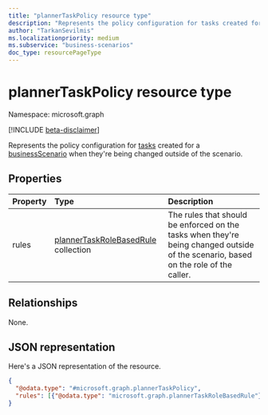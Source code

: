 ```yaml
---
title: "plannerTaskPolicy resource type"
description: "Represents the policy configuration for tasks created for a businessScenario when they're being changed outside of the scenario."
author: "TarkanSevilmis"
ms.localizationpriority: medium
ms.subservice: "business-scenarios"
doc_type: resourcePageType
---
```


# plannerTaskPolicy resource type

Namespace: microsoft.graph

[!INCLUDE [beta-disclaimer](../../includes/beta-disclaimer.md)]

Represents the policy configuration for [tasks](../resources/businessscenariotask.md) created for a [businessScenario](../resources/businessscenario.md) when they're being changed outside of the scenario.

## Properties

|Property|Type|Description|
|:---|:---|:---|
|rules|[plannerTaskRoleBasedRule](../resources/plannertaskrolebasedrule.md) collection|The rules that should be enforced on the tasks when they're being changed outside of the scenario, based on the role of the caller.|

## Relationships

None.

## JSON representation

Here's a JSON representation of the resource.
<!-- {
  "blockType": "resource",
  "@odata.type": "microsoft.graph.plannerTaskPolicy"
}
-->
``` json
{
  "@odata.type": "#microsoft.graph.plannerTaskPolicy",
  "rules": [{"@odata.type": "microsoft.graph.plannerTaskRoleBasedRule"}]
}
```
